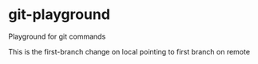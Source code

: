 # git-playground
Playground for git commands

This is the first-branch change on local pointing to first branch on remote
